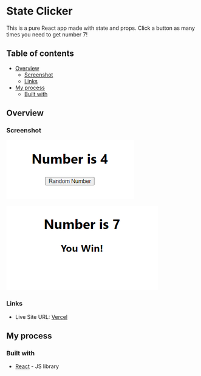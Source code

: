 # State Clicker

This is a pure React app made with state and props.
Click a button as many times you need to get number 7!

## Table of contents

- [Overview](#overview)
  - [Screenshot](#screenshot)
  - [Links](#links)
- [My process](#my-process)
  - [Built with](#built-with)

## Overview

### Screenshot

![preview1](./public/preview1.PNG)

![preview2](./public/preview2.PNG)

### Links

- Live Site URL: [Vercel](https://state-clicker-sionkim00.vercel.app/)

## My process

### Built with

- [React](https://reactjs.org/) - JS library
